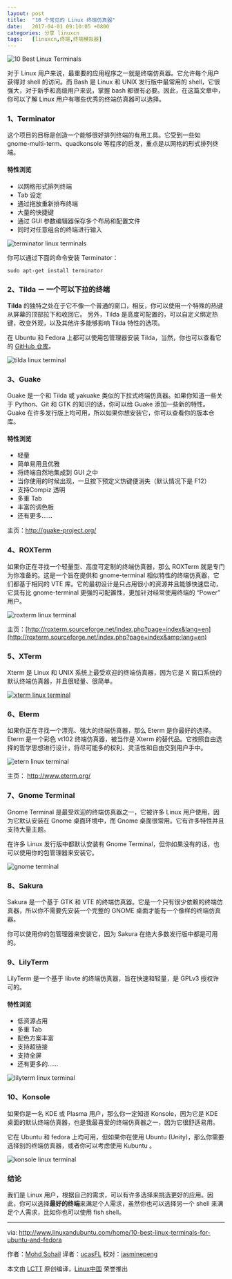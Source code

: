 ```yaml
---
layout: post
title:	"10 个常见的 Linux 终端仿真器"
date:	2017-04-01 09:10:05 +0800 
categories:	分享 linuxcn 
tags:	[linuxcn,终端,终端模拟器]
---
```



![10 Best Linux Terminals](/Asserts/Images//attachment/album/201704/01/091007cc1wscqozljsvjv1.jpg)


对于 Linux 用户来说，最重要的应用程序之一就是终端仿真器。它允许每个用户获得对 shell 的访问。而 Bash 是 Linux 和 UNIX 发行版中最常用的 shell，它很强大，对于新手和高级用户来说，掌握 bash 都很有必要。因此，在这篇文章中，你可以了解 Linux 用户有哪些优秀的终端仿真器可以选择。


### 1、Terminator


这个项目的目标是创造一个能够很好排列终端的有用工具。它受到一些如 gnome-multi-term、quadkonsole 等程序的启发，重点是以网格的形式排列终端。


#### 特性浏览


* 以网格形式排列终端
* Tab 设定
* 通过拖放重新排布终端
* 大量的快捷键
* 通过 GUI 参数编辑器保存多个布局和配置文件
* 同时对任意组合的终端进行输入


![terminator linux terminals](/Asserts/Images//attachment/album/201704/01/091008tbaob3oxi8vq85q3.png)


你可以通过下面的命令安装 Terminator：



```
sudo apt-get install terminator

```

### 2、Tilda － 一个可以下拉的终端


**Tilda** 的独特之处在于它不像一个普通的窗口，相反，你可以使用一个特殊的热键从屏幕的顶部拉下和收回它。 另外，Tilda 是高度可配置的，可以自定义绑定热键，改变外观，以及其他许多能够影响 Tilda 特性的选项。


在 Ubuntu 和 Fedora 上都可以使用包管理器安装 Tilda，当然，你也可以查看它的 [GitHub 仓库](https://github.com/lanoxx/tilda)。


![tilda linux terminal](/Asserts/Images//attachment/album/201704/01/091008vrrw7225rttw12rr.png)


### 3、Guake


Guake 是一个和 Tilda 或 yakuake 类似的下拉式终端仿真器。如果你知道一些关于 Python、Git 和 GTK 的知识的话，你可以给 Guake 添加一些新的特性。 ​ Guake 在许多发行版上均可用，所以如果你想安装它，你可以查看你的版本仓库。


#### 特性浏览


* 轻量
* 简单易用且优雅
* 将终端自然地集成到 GUI 之中
* 当你使用的时候出现，一旦按下预定义热键便消失（默认情况下是 F12）
* 支持Compiz 透明
* 多重 Tab
* 丰富的调色板
* 还有更多……


主页：<http://guake-project.org/>


### 4、ROXTerm


如果你正在寻找一个轻量型、高度可定制的终端仿真器，那么 ROXTerm 就是专门为你准备的。这是一个旨在提供和 gnome-terminal 相似特性的终端仿真器，它们都基于相同的 VTE 库。它的最初设计是只占用很小的资源并且能够快速启动，它具有比 gnome-terminal 更强的可配置性，更加针对经常使用终端的 “Power” 用户。


![roxterm linux terminal](/Asserts/Images//attachment/album/201704/01/091008p9l9il569i9wzs4a.png)


主页：[http://roxterm.sourceforge.net/index.php?page=index&lang=en](http://roxterm.sourceforge.net/index.php?page=index&amp;lang=en)


### 5、XTerm


Xterm 是 Linux 和 UNIX 系统上最受欢迎的终端仿真器，因为它是 X 窗口系统的默认终端仿真器，并且很轻量、很简单。


 [![xterm linux terminal](/Asserts/Images//attachment/album/201704/01/091009rkzysyvc6e277bfz.png)](http://www.linuxandubuntu.com/uploads/2/1/1/5/21152474/xterm-linux-terminal_orig.png) 


### 6、Eterm


如果你正在寻找一个漂亮、强大的终端仿真器，那么 Eterm 是你最好的选择。Eterm 是一个彩色 vt102 终端仿真器，被当作是 Xterm 的替代品。它按照自由选择的哲学思想进行设计，将尽可能多的权利、灵活性和自由交到用户手中。


![etern linux terminal](/Asserts/Images//attachment/album/201704/01/091009y3cd8f5ghxd5116f.jpg)


主页： <http://www.eterm.org/>


### 7、Gnome Terminal


Gnome Terminal 是最受欢迎的终端仿真器之一，它被许多 Linux 用户使用，因为它默认安装在 Gnome 桌面环境中，而 Gnome 桌面很常用。它有许多特性并且支持大量主题。


在许多 Linux 发行版中都默认安装有 Gnome Terminal，但你如果没有的话，也可以使用你的包管理器来安装它。


![gnome terminal](/Asserts/Images//attachment/album/201704/01/091010b3l2fv93wafglln3.jpg)


### 8、Sakura


Sakura 是一个基于 GTK 和 VTE 的终端仿真器。它是一个只有很少依赖的终端仿真器，所以你不需要先安装一个完整的 GNOME 桌面才能有一个像样的终端仿真器。


你可以使用你的包管理器来安装它，因为 Sakura 在绝大多数发行版中都是可用的。


### 9、LilyTerm


LilyTerm 是一个基于 libvte 的终端仿真器，旨在快速和轻量，是 GPLv3 授权许可的。


#### 特性浏览


* 低资源占用
* 多重 Tab
* 配色方案丰富
* 支持超链接
* 支持全屏
* 还有更多的……


![lilyterm linux terminal](/Asserts/Images//attachment/album/201704/01/091011mkmhkm5m05d460kh.jpg)


### 10、Konsole


如果你是一名 KDE 或 Plasma 用户，那么你一定知道 Konsole，因为它是 KDE 桌面的默认终端仿真器，也是我最喜爱的终端仿真器之一，因为它很舒适易用。


它在 Ubuntu 和 fedora 上均可用，但如果你在使用 Ubuntu (Unity)，那么你需要选择别的终端仿真器，或者你可以考虑使用 Kubuntu 。


![konsole linux terminal](/Asserts/Images//attachment/album/201704/01/091012x9c4gf449fz9r29r.png)


### 结论


我们是 Linux 用户，根据自己的需求，可以有许多选择来挑选更好的应用。因此，你可以选择**最好的终端**来满足个人需求，虽然你也可以选择另一个 shell 来满足个人需求，比如你也可以使用 fish shell。




---


via: <http://www.linuxandubuntu.com/home/10-best-linux-terminals-for-ubuntu-and-fedora>


作者：[Mohd Sohail](https://disqus.com/by/MohdSohail1/) 译者：[ucasFL](https://github.com/ucasFL) 校对：[jasminepeng](https://github.com/jasminepeng)


本文由 [LCTT](https://github.com/LCTT/TranslateProject) 原创编译，[Linux中国](https://linux.cn/) 荣誉推出

